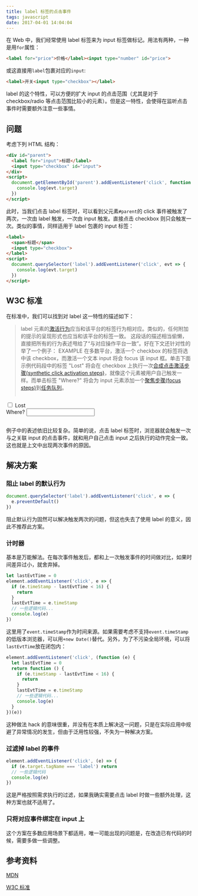```yaml
---
title: label 标签的点击事件
tags: javascript
date: 2017-04-01 14:04:04
---
```



在 Web 中，我们经常使用 label 标签来为 input 标签做标记。用法有两种，一种是用`for`属性：
```html
<label for="price">价格</label><input type="number" id="price">
```
或这直接用`label`包裹对应的`input`:
```html
<label>开关<input type="checkbox"></label>
```
label 的这个特性，可以方便的扩大 input 的点击范围（尤其是对于 checkbox/radio 等点击范围比较小的元素）。但是这一特性，会使得在监听点击事件时需要额外注意一些事情。

<!-- more -->
## 问题
考虑下列 HTML 结构：
```html
<div id="parent">
  <label for="input">标题</label>
  <input type="checkbox" id="input">
</div>
<script>
  document.getElementById('parent').addEventListener('click', function (evt) {
    console.log(evt.target)
  })
</script>
```
此时，当我们点击 label 标签时，可以看到父元素`#parent`的 click 事件被触发了两次，一次由 label 触发，一次由 input 触发。直接点击 checkbox 则只会触发一次。类似的事情，同样适用于 label 包裹的 input 标签：
```html
<label>
  <span>标题</span>
  <input type="checkbox">
</label>
<script>
  document.querySelector('label').addEventListener('click', evt => {
    console.log(evt.target)
  })
</script>
```

## W3C 标准
在标准中，我们可以找到对 label 这一特性的描述如下：
> label 元素的[激活行为](https://www.w3.org/TR/html51/editing.html#activation-behavior)应当和该平台的标签行为相对应。类似的，任何附加的提示的呈现形式也应当和该平台的标签一致。
这段话的描述相当偷懒，直接把所有的行为表述甩给了“与对应操作平台一致”。好在下文还针对性的举了一个例子：
> EXAMPLE
> 在多数平台，激活一个 checkbox 的标签将选中该 checkbox，而激活一个文本 input 将会 focus 该 input 框。单击下面示例代码段中的标签 "Lost" 将会在 checkbox 上执行一次[合成点击激活步骤(synthetic click activation steps)](https://www.w3.org/TR/html51/editing.html#running-synthetic-click-activation-steps)，就像这个元素被用户自己触发一样。而单击标签 "Where?" 将会为 input 元素添加一个[聚焦步骤(focus steps)](https://www.w3.org/TR/html51/editing.html#focusing-steps)到[任务队列](https://www.w3.org/TR/html51/webappapis.html#queuing)。
> ```html
<label><input type="checkbox" name="lost"> Lost</label><br> <label>Where? <input type="text" name="where"></label>
> ```

例子中的表述依旧比较复杂。简单的说，点击 label 标签时，浏览器就会触发一次与之关联 input 的点击事件，就和用户自己点击 input 之后执行的动作完全一致。这也就是上文中出现两次事件的原因。

## 解决方案
### 阻止 label 的默认行为
```javascript
document.querySelector('label').addEventListener('click', e => {
  e.preventDefault()
})
```
阻止默认行为固然可以解决触发两次的问题，但这也失去了使用 label 的意义，因此不推荐此方案。

### 计时器
基本是万能解法。在每次事件触发后，都和上一次触发事件的时间做对比，如果时间差异过小，就舍弃掉。
```javascript
let lastEvtTime = 0
element.addEventListener('click', e => {
  if (e.timeStamp - lastEvtTime < 16) {
    return
  }
  lastEvtTime = e.timeStamp
  // 一些逻辑代码...
  console.log(e)
})
```
这里用了`event.timeStamp`作为时间来源。如果需要考虑不支持`event.timeStamp`的低版本浏览器，可以用`+new Date()`替代。另外，为了不污染全局环境，可以将`lastEvtTime`放在闭包内：
```javascript
element.addEventListener('click', (function (e) {
  let lastEvtTime = 0
  return function () {
    if (e.timeStamp - lastEvtTime < 16) {
      return
    }
    lastEvtTime = e.timeStamp
    // 一些逻辑代码...
    console.log(e)
  }
})(e))
```
这种做法 hack 的意味很重，并没有在本质上解决这一问题，只是在实际应用中规避了异常情况的发生，但由于泛用性较强，不失为一种解决方案。

### 过滤掉 label 的事件
```javascript
element.addEventListener('click', (e) => {
  if (e.target.tagName === 'label') return
  // 一些逻辑代码
  console.log(e)
})
```
这是严格按照需求执行的过滤，如果我确实需要点击 label 时做一些额外处理，这种方案也就不适用了。

### 只将对应事件绑定在 input 上
这个方案在多数应用场景下都适用，唯一可能出现的问题是，在改造已有代码的时候，需要多做一些调整。

## 参考资料
[MDN <label>](https://developer.mozilla.org/en-US/docs/Web/HTML/Element/label)

[W3C 标准](https://www.w3.org/TR/html51/sec-forms.html#the-label-element)
